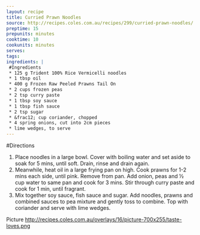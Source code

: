 ```yaml
---
layout: recipe
title: Curried Prawn Noodles
source: http://recipes.coles.com.au/recipes/299/curried-prawn-noodles/
preptime: 15
prepunits: minutes
cooktime: 10
cookunits: minutes
serves: 
tags: 
ingredients: |
 #Ingredients
 * 125 g Trident 100% Rice Vermicelli noodles
 * 1 tbsp oil
 * 400 g Frozen Raw Peeled Prawns Tail On
 * 2 cups frozen peas
 * 2 tsp curry paste
 * 1 tbsp soy sauce
 * 1 tbsp fish sauce
 * 2 tsp sugar
 * &frac12; cup coriander, chopped
 * 4 spring onions, cut into 2cm pieces
 * lime wedges, to serve
---
```

#Directions
1. Place noodles in a large bowl. Cover with boiling water and set aside to soak for 5 mins, until soft. Drain, rinse and drain again.
2. Meanwhile, heat oil in a large frying pan on high. Cook prawns for 1-2 mins each side, until pink. Remove from pan. Add onion, peas and &frac12; cup water to same pan and cook for 3 mins. Stir through curry paste and cook for 1 min, until fragrant.
3. Mix together soy sauce, fish sauce and sugar. Add noodles, prawns and combined sauces to pea mixture and gently toss to combine. Top with coriander and serve with lime wedges.

Picture
http://recipes.coles.com.au/overlays/16/picture-700x255/taste-loves.png